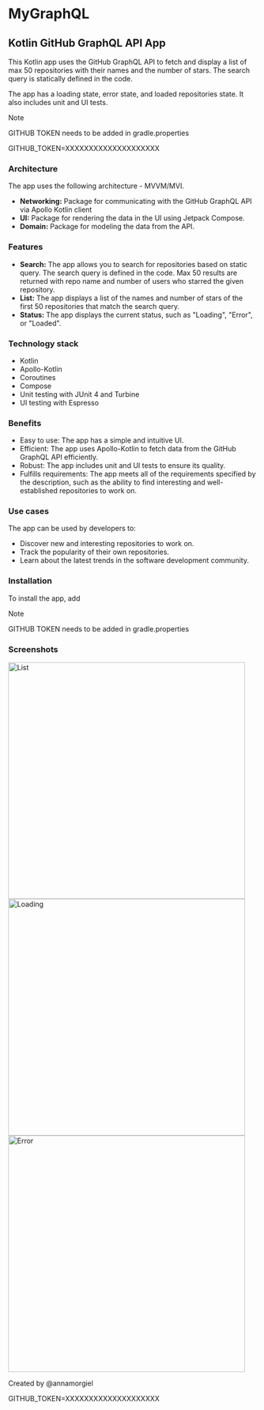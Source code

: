 # MyGraphQL
## Kotlin GitHub GraphQL API App

This Kotlin app uses the GitHub GraphQL API to fetch and display a list of max 50 repositories with their names and the number of stars. The search query is statically defined in the code.

The app has a loading state, error state, and loaded repositories state. It also includes unit and UI tests. 

> [!NOTE]
GITHUB TOKEN needs to be added in gradle.properties

GITHUB_TOKEN=XXXXXXXXXXXXXXXXXXXX

### Architecture

The app uses the following architecture - MVVM/MVI.

* **Networking:** Package for communicating with the GitHub GraphQL API via Apollo Kotlin client
* **UI:** Package for rendering the data in the UI using Jetpack Compose.
* **Domain:** Package for modeling the data from the API.

### Features

* **Search:** The app allows you to search for repositories based on static query. The search query is defined in the code. Max 50 results are returned with repo name and number of users who starred the given repository.
* **List:** The app displays a list of the names and number of stars of the first 50 repositories that match the search query.
* **Status:** The app displays the current status, such as "Loading", "Error", or "Loaded".

### Technology stack

* Kotlin
* Apollo-Kotlin
* Coroutines
* Compose
* Unit testing with JUnit 4 and Turbine
* UI testing with Espresso

### Benefits

* Easy to use: The app has a simple and intuitive UI.
* Efficient: The app uses Apollo-Kotlin to fetch data from the GitHub GraphQL API efficiently.
* Robust: The app includes unit and UI tests to ensure its quality.
* Fulfills requirements: The app meets all of the requirements specified by the description, such as the ability to find interesting and well-established repositories to work on.

### Use cases

The app can be used by developers to:

* Discover new and interesting repositories to work on.
* Track the popularity of their own repositories.
* Learn about the latest trends in the software development community.

### Installation

To install the app, add 
> [!NOTE]
GITHUB TOKEN needs to be added in gradle.properties

### Screenshots 

<img width="479" alt="List" src="Screenshot 2023-10-31 at 22.58.58.png">

<img width="479" alt="Loading" src="Screenshot 2023-10-31 at 22.54.48.png">

<img width="479" alt="Error" src="Screenshot 2023-10-31 at 22.51.57.png">

Created by @annamorgiel

GITHUB_TOKEN=XXXXXXXXXXXXXXXXXXXX

